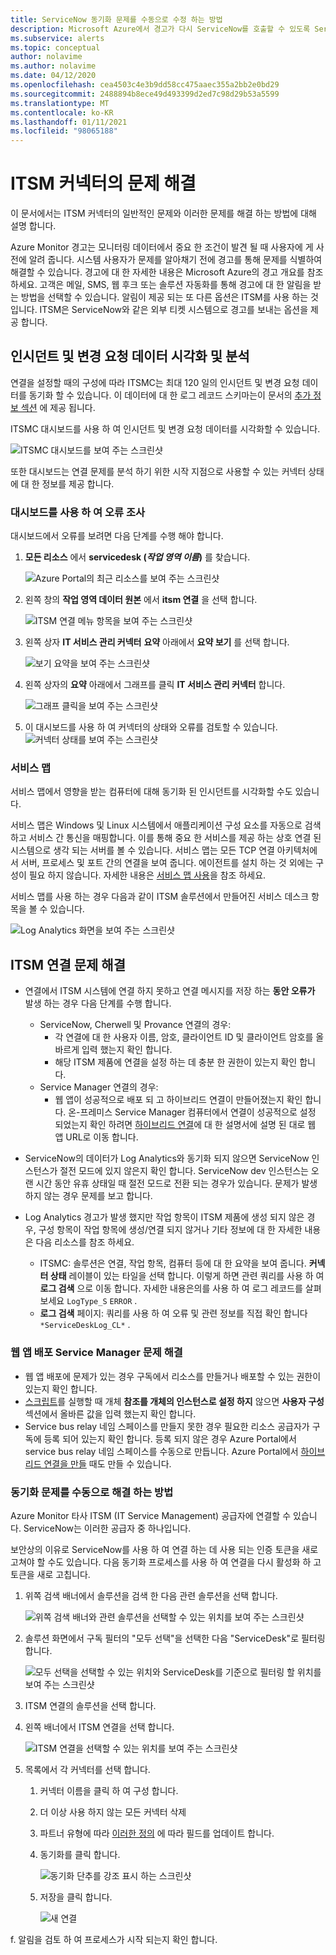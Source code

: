 ```yaml
---
title: ServiceNow 동기화 문제를 수동으로 수정 하는 방법
description: Microsoft Azure에서 경고가 다시 ServiceNow를 호출할 수 있도록 ServiceNow에 대 한 연결을 다시 설정 합니다.
ms.subservice: alerts
ms.topic: conceptual
author: nolavime
ms.author: nolavime
ms.date: 04/12/2020
ms.openlocfilehash: cea4503c4e3b9dd58cc475aaec355a2bb2e0bd29
ms.sourcegitcommit: 2488894b8ece49d493399d2ed7c98d29b53a5599
ms.translationtype: MT
ms.contentlocale: ko-KR
ms.lasthandoff: 01/11/2021
ms.locfileid: "98065188"
---
```

# <a name="troubleshooting-problems-in-itsm-connector"></a>ITSM 커넥터의 문제 해결

이 문서에서는 ITSM 커넥터의 일반적인 문제와 이러한 문제를 해결 하는 방법에 대해 설명 합니다.

Azure Monitor 경고는 모니터링 데이터에서 중요 한 조건이 발견 될 때 사용자에 게 사전에 알려 줍니다. 시스템 사용자가 문제를 알아채기 전에 경고를 통해 문제를 식별하여 해결할 수 있습니다. 경고에 대 한 자세한 내용은 Microsoft Azure의 경고 개요를 참조 하세요.
고객은 메일, SMS, 웹 후크 또는 솔루션 자동화를 통해 경고에 대 한 알림을 받는 방법을 선택할 수 있습니다. 알림이 제공 되는 또 다른 옵션은 ITSM를 사용 하는 것입니다.
ITSM은 ServiceNow와 같은 외부 티켓 시스템으로 경고를 보내는 옵션을 제공 합니다.

## <a name="visualize-and-analyze-the-incident-and-change-request-data"></a>인시던트 및 변경 요청 데이터 시각화 및 분석

연결을 설정할 때의 구성에 따라 ITSMC는 최대 120 일의 인시던트 및 변경 요청 데이터를 동기화 할 수 있습니다. 이 데이터에 대 한 로그 레코드 스키마는이 문서의 [추가 정보 섹션](./itsmc-synced-data.md) 에 제공 됩니다.

ITSMC 대시보드를 사용 하 여 인시던트 및 변경 요청 데이터를 시각화할 수 있습니다.

![ITSMC 대시보드를 보여 주는 스크린샷](media/itsmc-overview/itsmc-overview-sample-log-analytics.png)

또한 대시보드는 연결 문제를 분석 하기 위한 시작 지점으로 사용할 수 있는 커넥터 상태에 대 한 정보를 제공 합니다.

### <a name="error-investigation-using-the-dashboard"></a>대시보드를 사용 하 여 오류 조사

대시보드에서 오류를 보려면 다음 단계를 수행 해야 합니다.

1. **모든 리소스** 에서 **servicedesk (*작업 영역 이름*)** 를 찾습니다.

   ![Azure Portal의 최근 리소스를 보여 주는 스크린샷](media/itsmc-definition/create-new-connection-from-resource.png)

2. 왼쪽 창의 **작업 영역 데이터 원본** 에서 **itsm 연결** 을 선택 합니다.

   ![ITSM 연결 메뉴 항목을 보여 주는 스크린샷](media/itsmc-overview/add-new-itsm-connection.png)

3. 왼쪽 상자 **IT 서비스 관리 커넥터** **요약** 아래에서 **요약 보기** 를 선택 합니다.

    ![보기 요약을 보여 주는 스크린샷](media/itsmc-resync-servicenow/dashboard-view-summary.png)

4. 왼쪽 상자의 **요약** 아래에서 그래프를 클릭 **IT 서비스 관리 커넥터** 합니다.

    ![그래프 클릭을 보여 주는 스크린샷](media/itsmc-resync-servicenow/dashboard-graph-click.png)

5. 이 대시보드를 사용 하 여 커넥터의 상태와 오류를 검토할 수 있습니다.
    ![커넥터 상태를 보여 주는 스크린샷](media/itsmc-resync-servicenow/connector-dashboard.png)

### <a name="service-map"></a>서비스 맵

서비스 맵에서 영향을 받는 컴퓨터에 대해 동기화 된 인시던트를 시각화할 수도 있습니다.

서비스 맵은 Windows 및 Linux 시스템에서 애플리케이션 구성 요소를 자동으로 검색하고 서비스 간 통신을 매핑합니다. 이를 통해 중요 한 서비스를 제공 하는 상호 연결 된 시스템으로 생각 되는 서버를 볼 수 있습니다. 서비스 맵는 모든 TCP 연결 아키텍처에서 서버, 프로세스 및 포트 간의 연결을 보여 줍니다. 에이전트를 설치 하는 것 외에는 구성이 필요 하지 않습니다. 자세한 내용은 [서비스 맵 사용](../insights/service-map.md)을 참조 하세요.

서비스 맵를 사용 하는 경우 다음과 같이 ITSM 솔루션에서 만들어진 서비스 데스크 항목을 볼 수 있습니다.

![Log Analytics 화면을 보여 주는 스크린샷](media/itsmc-overview/itsmc-overview-integrated-solutions.png)

## <a name="troubleshoot-itsm-connections"></a>ITSM 연결 문제 해결

- 연결에서 ITSM 시스템에 연결 하지 못하고 연결 메시지를 저장 하는 **동안 오류가** 발생 하는 경우 다음 단계를 수행 합니다.
   - ServiceNow, Cherwell 및 Provance 연결의 경우:  
     - 각 연결에 대 한 사용자 이름, 암호, 클라이언트 ID 및 클라이언트 암호를 올바르게 입력 했는지 확인 합니다.  
     - 해당 ITSM 제품에 연결을 설정 하는 데 충분 한 권한이 있는지 확인 합니다.  
   - Service Manager 연결의 경우:  
     - 웹 앱이 성공적으로 배포 되 고 하이브리드 연결이 만들어졌는지 확인 합니다. 온-프레미스 Service Manager 컴퓨터에서 연결이 성공적으로 설정 되었는지 확인 하려면 [하이브리드 연결](./itsmc-connections-scsm.md#configure-the-hybrid-connection)에 대 한 설명서에 설명 된 대로 웹 앱 URL로 이동 합니다.  

- ServiceNow의 데이터가 Log Analytics와 동기화 되지 않으면 ServiceNow 인스턴스가 절전 모드에 있지 않은지 확인 합니다. ServiceNow dev 인스턴스는 오랜 시간 동안 유휴 상태일 때 절전 모드로 전환 되는 경우가 있습니다. 문제가 발생 하지 않는 경우 문제를 보고 합니다.
- Log Analytics 경고가 발생 했지만 작업 항목이 ITSM 제품에 생성 되지 않은 경우, 구성 항목이 작업 항목에 생성/연결 되지 않거나 기타 정보에 대 한 자세한 내용은 다음 리소스를 참조 하세요.
   -  ITSMC: 솔루션은 연결, 작업 항목, 컴퓨터 등에 대 한 요약을 보여 줍니다. **커넥터 상태** 레이블이 있는 타일을 선택 합니다. 이렇게 하면 관련 쿼리를 사용 하 여 **로그 검색** 으로 이동 합니다. 자세한 내용은의를 사용 하 여 로그 레코드를 살펴보세요 `LogType_S` `ERROR` .
   - **로그 검색** 페이지: 쿼리를 사용 하 여 오류 및 관련 정보를 직접 확인 합니다 `*ServiceDeskLog_CL*` .

### <a name="troubleshoot-service-manager-web-app-deployment"></a>웹 앱 배포 Service Manager 문제 해결

-   웹 앱 배포에 문제가 있는 경우 구독에서 리소스를 만들거나 배포할 수 있는 권한이 있는지 확인 합니다.
-   [스크립트](itsmc-service-manager-script.md)를 실행할 때 개체 **참조를 개체의 인스턴스로 설정 하지** 않으면 **사용자 구성** 섹션에서 올바른 값을 입력 했는지 확인 합니다.
-   Service bus relay 네임 스페이스를 만들지 못한 경우 필요한 리소스 공급자가 구독에 등록 되어 있는지 확인 합니다. 등록 되지 않은 경우 Azure Portal에서 service bus relay 네임 스페이스를 수동으로 만듭니다. Azure Portal에서 [하이브리드 연결을 만들](./itsmc-connections-scsm.md#configure-the-hybrid-connection) 때도 만들 수 있습니다.

### <a name="how-to-manually-fix-sync-problems"></a>동기화 문제를 수동으로 해결 하는 방법

Azure Monitor 타사 ITSM (IT Service Management) 공급자에 연결할 수 있습니다. ServiceNow는 이러한 공급자 중 하나입니다.

보안상의 이유로 ServiceNow를 사용 하 여 연결 하는 데 사용 되는 인증 토큰을 새로 고쳐야 할 수도 있습니다.
다음 동기화 프로세스를 사용 하 여 연결을 다시 활성화 하 고 토큰을 새로 고칩니다.


1. 위쪽 검색 배너에서 솔루션을 검색 한 다음 관련 솔루션을 선택 합니다.

    ![위쪽 검색 배너와 관련 솔루션을 선택할 수 있는 위치를 보여 주는 스크린샷](media/itsmc-resync-servicenow/solution-search-8bit.png)

1. 솔루션 화면에서 구독 필터의 "모두 선택"을 선택한 다음 "ServiceDesk"로 필터링 합니다.

    ![모두 선택을 선택할 수 있는 위치와 ServiceDesk를 기준으로 필터링 할 위치를 보여 주는 스크린샷](media/itsmc-resync-servicenow/solutions-list-8bit.png)

1. ITSM 연결의 솔루션을 선택 합니다.
1. 왼쪽 배너에서 ITSM 연결을 선택 합니다.

    ![ITSM 연결을 선택할 수 있는 위치를 보여 주는 스크린샷](media/itsmc-resync-servicenow/itsm-connector-8bit.png)

1. 목록에서 각 커넥터를 선택 합니다. 
    1. 커넥터 이름을 클릭 하 여 구성 합니다.
    1. 더 이상 사용 하지 않는 모든 커넥터 삭제

    1. 파트너 유형에 따라 [이러한 정의](./itsmc-connections.md) 에 따라 필드를 업데이트 합니다.

    1. 동기화를 클릭 합니다.

       ![동기화 단추를 강조 표시 하는 스크린샷](media/itsmc-resync-servicenow/resync-8bit2.png)

    1. 저장을 클릭 합니다.

        ![새 연결](media/itsmc-resync-servicenow/save-8bit.png)

f.    알림을 검토 하 여 프로세스가 시작 되는지 확인 합니다.
